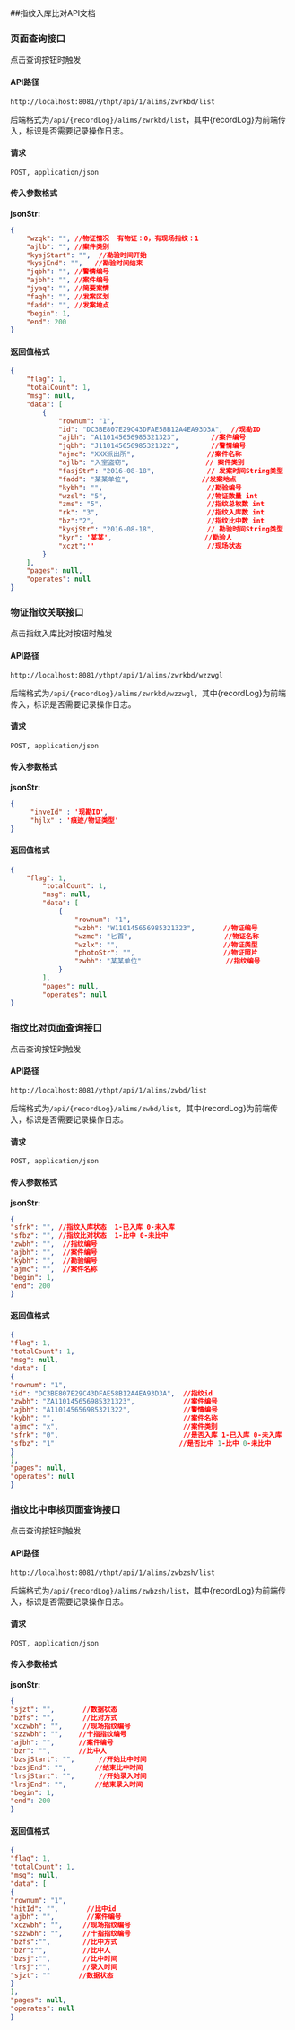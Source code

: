 ##指纹入库比对API文档

### 页面查询接口

点击查询按钮时触发

#### API路径

```http
http://localhost:8081/ythpt/api/1/alims/zwrkbd/list
```

后端格式为`/api/{recordLog}/alims/zwrkbd/list`，其中{recordLog}为前端传入，标识是否需要记录操作日志。

#### 请求

```
POST, application/json
```

#### 传入参数格式
**jsonStr:**
```json
{
    "wzqk": "", //物证情况  有物证：0，有现场指纹：1
    "ajlb": "", //案件类别
    "kysjStart": "",  //勘验时间开始
    "kysjEnd": "",   //勘验时间结束
    "jqbh": "", //警情编号
    "ajbh": "", //案件编号
    "jyaq": "", //简要案情
    "faqh": "", //发案区划
    "fadd": "", //发案地点
    "begin": 1,
    "end": 200
}
```

#### 返回值格式

```json
{
    "flag": 1,
    "totalCount": 1,
    "msg": null,
    "data": [
		{
			"rownum": "1",
            "id": "DC3BE807E29C43DFAE58B12A4EA93D3A",  //现勘ID
            "ajbh": "A110145656985321323",        //案件编号
            "jqbh": "J110145656985321322",        //警情编号
            "ajmc": "XXX派出所",                  //案件名称
            "ajlb": "入室盗窃",                   // 案件类别
            "fasjStr": "2016-08-18",             // 发案时间String类型
            "fadd": "某某单位",                  //发案地点
            "kybh": "",                          //勘验编号
            "wzsl": "5",                         //物证数量 int
            "zms": "5",                          //指纹总枚数 int
            "rk": "3",                           //指纹入库数 int
            "bz":"2",                            //指纹比中数 int
            "kysjStr": "2016-08-18",             // 勘验时间String类型
            "kyr": '某某',                       //勘验人
            "xczt":''                            //现场状态
		}
    ],
    "pages": null,
    "operates": null
}
````

### 物证指纹关联接口

点击指纹入库比对按钮时触发

#### API路径

```http
http://localhost:8081/ythpt/api/1/alims/zwrkbd/wzzwgl
```

后端格式为`/api/{recordLog}/alims/zwrkbd/wzzwgl`，其中{recordLog}为前端传入，标识是否需要记录操作日志。

#### 请求

```
POST, application/json
```

#### 传入参数格式
**jsonStr:**
```json
{
     "inveId" : '现勘ID',
     "hjlx" : '痕迹/物证类型'
}
```

#### 返回值格式

```json
{
    "flag": 1,
        "totalCount": 1,
        "msg": null,
        "data": [
            {
                "rownum": "1",
                "wzbh": "W110145656985321323",       //物证编号
                "wzmc": "匕首",                       //物证名称
                "wzlx": "",                          //物证类型
                "photoStr": "",                      //物证照片
                "zwbh": "某某单位"                     //指纹编号
            }
        ],
        "pages": null,
        "operates": null
}
```

### 指纹比对页面查询接口

点击查询按钮时触发

#### API路径

```http
http://localhost:8081/ythpt/api/1/alims/zwbd/list
```

后端格式为`/api/{recordLog}/alims/zwbd/list`，其中{recordLog}为前端传入，标识是否需要记录操作日志。

#### 请求

```
POST, application/json
```

#### 传入参数格式
**jsonStr:**
```json
{
"sfrk": "", //指纹入库状态  1-已入库 0-未入库
"sfbz": "", //指纹比对状态  1-比中 0-未比中
"zwbh": "",  //指纹编号
"ajbh": "",  //案件编号
"kybh": "",  //勘验编号
"ajmc": "",  //案件名称
"begin": 1,
"end": 200
}
```

#### 返回值格式

```json
{
"flag": 1,
"totalCount": 1,
"msg": null,
"data": [
{
"rownum": "1",
"id": "DC3BE807E29C43DFAE58B12A4EA93D3A",  //指纹id
"zwbh": "ZA110145656985321323",            //案件编号
"ajbh": "A110145656985321322",             //警情编号
"kybh": "",                                //案件名称
"ajmc": "x",                               //案件类别
"sfrk": "0",                               //是否入库 1-已入库 0-未入库
"sfbz": "1"                               //是否比中 1-比中 0-未比中
}
],
"pages": null,
"operates": null
}
````

### 指纹比中审核页面查询接口

点击查询按钮时触发

#### API路径

```http
http://localhost:8081/ythpt/api/1/alims/zwbzsh/list
```

后端格式为`/api/{recordLog}/alims/zwbzsh/list`，其中{recordLog}为前端传入，标识是否需要记录操作日志。

#### 请求

```
POST, application/json
```

#### 传入参数格式
**jsonStr:**
```json
{
"sjzt": "",       //数据状态
"bzfs": "",       //比对方式
"xczwbh": "",     //现场指纹编号
"szzwbh": "",    //十指指纹编号
"ajbh": "",      //案件编号
"bzr": "",       //比中人
"bzsjStart": "",      //开始比中时间
"bzsjEnd": "",       //结束比中时间
"lrsjStart": "",      //开始录入时间
"lrsjEnd": "",       //结束录入时间
"begin": 1,
"end": 200
}
```

#### 返回值格式

```json
{
"flag": 1,
"totalCount": 1,
"msg": null,
"data": [
{
"rownum": "1",
"hitId": "",       //比中id
"ajbh": "",        //案件编号
"xczwbh": "",     //现场指纹编号
"szzwbh": "",     //十指指纹编号
"bzfs":"",        //比中方式
"bzr":"",         //比中人
"bzsj":"",        //比中时间
"lrsj":"",        //录入时间
"sjzt": ""       //数据状态
}
],
"pages": null,
"operates": null
}
````